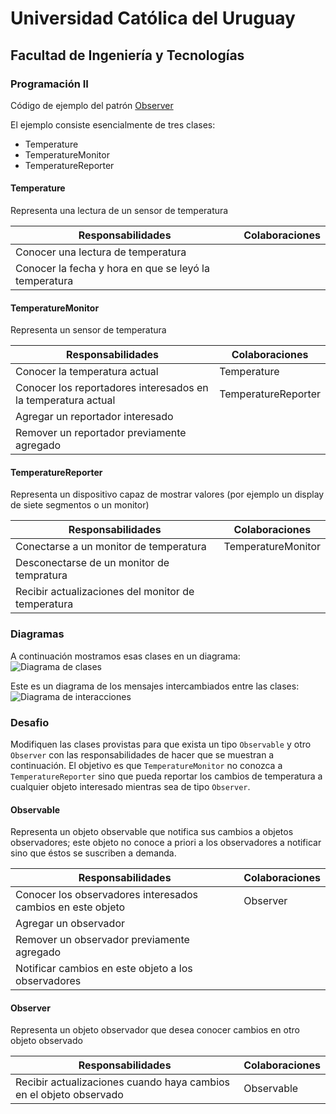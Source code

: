 # Universidad Católica del Uruguay

## Facultad de Ingeniería y Tecnologías

### Programación II

Código de ejemplo del patrón [Observer](https://en.wikipedia.org/wiki/Observer_pattern)

El ejemplo consiste esencialmente de tres clases:

* Temperature
* TemperatureMonitor
* TemperatureReporter

#### Temperature

Representa una lectura de un sensor de temperatura

| Responsabilidades | Colaboraciones |
|-------------------|----------------|
| Conocer una lectura de temperatura ||
| Conocer la fecha y hora en que se leyó la temperatura ||

#### TemperatureMonitor

Representa un sensor de temperatura

| Responsabilidades | Colaboraciones |
|-------------------|----------------|
| Conocer la temperatura actual | Temperature |
| Conocer los reportadores interesados en la temperatura actual | TemperatureReporter |
| Agregar un reportador interesado ||
| Remover un reportador previamente agregado ||

#### TemperatureReporter

Representa un dispositivo capaz de mostrar valores (por ejemplo un display de siete segmentos o un monitor)

| Responsabilidades | Colaboraciones |
|-------------------|----------------|
| Conectarse a un monitor de temperatura | TemperatureMonitor |
| Desconectarse de un monitor de tempratura ||
| Recibir actualizaciones del monitor de temperatura ||

### Diagramas

A continuación mostramos esas clases en un diagrama:
![Diagrama de clases](https://github.com/ucudal/PII_Observer_Start/blob/master/images/Observer-Clases.svg?sanitize=true)

Este es un diagrama de los mensajes intercambiados entre las clases:
![Diagrama de interacciones](https://github.com/ucudal/PII_Observer_Start/blob/master/images/Observer-Interacciones.svg?sanitize=true)

### Desafio

Modifiquen las clases provistas para que exista un tipo `Observable` y otro `Observer` con las responsabilidades
de hacer que se muestran a continuación. El objetivo es que `TemperatureMonitor` no conozca a `TemperatureReporter`
sino que pueda reportar los cambios de temperatura a cualquier objeto interesado mientras sea de tipo `Observer`.

#### Observable

Representa un objeto observable que notifica sus cambios a objetos observadores; este objeto no conoce a priori a los
observadores a notificar sino que éstos se suscriben a demanda.

| Responsabilidades | Colaboraciones |
|-------------------|----------------|
| Conocer los observadores interesados cambios en este objeto | Observer |
| Agregar un observador ||
| Remover un observador previamente agregado ||
| Notificar cambios en este objeto a los observadores ||

#### Observer

Representa un objeto observador que desea conocer cambios en otro objeto observado

| Responsabilidades | Colaboraciones |
|-------------------|----------------|
| Recibir actualizaciones cuando haya cambios en el objeto observado | Observable |
